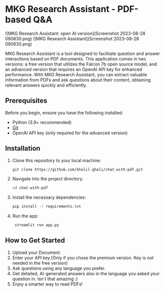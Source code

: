 # MKG Research Assistant - PDF-based Q&A

![MKG Research Assistant: open AI version](Screenshot 2023-08-28 090830.png)
![MKG Research Assistant](Screenshot 2023-08-28 090830.png)

MKG Research Assistant is a tool designed to facilitate question and answer interactions based on PDF documents. This application comes in two versions: a free version that utilizes the Falcon 7b open source model, and an advanced version that requires an OpenAI API key for enhanced performance. With MKG Research Assistant, you can extract valuable information from PDFs and ask questions about their content, obtaining relevant answers quickly and efficiently.

## Prerequisites

Before you begin, ensure you have the following installed:

- Python (3.9+ recommended)
- [Git](https://git-scm.com/)
- OpenAI API key (only required for the advanced version)

## Installation

1. Clone this repository to your local machine:

   ```bash
   git clone https://github.com/khalil-ghali/chat-with-pdf.git

2. Navigate into the project directory:
    ```bash
    cd chat-with-pdf
    ```
3. Install the necessary dependencies: 
    ```bash
    pip install -r requirements.txt
    ```
4. Run the app:
   ```bash
    streamlit run app.py
    ```
## How to Get Started
  1. Upload your Document.
  2. Enter your API key.(Only if you chose the premium version. Key is not needed in the free version)
  3. Ask questions using any language you prefer.
  4. Get detailed, AI-generated answers also in the language you asked your question in. Isn´t that amazing :)
  5. Enjoy a smarter way to read PDFs!   
            
